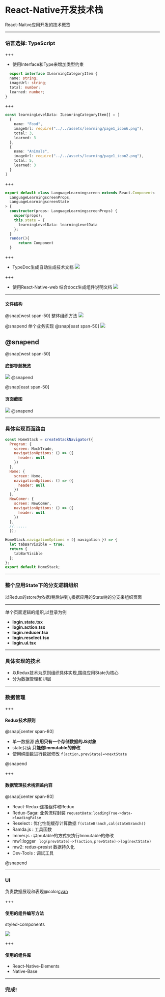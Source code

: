 # React-Native开发技术栈 

React-Naitve应用开发的技术概览

---
### 语言选择: TypeScript


  
+++
- 使用Interface和Type来增加类型约束

```typescript
  export interface ILearningCategoryItem {
  name: string;
  imageUrl: string;
  total: number;
  learned: number;
}
```

+++
```typescript
const learningLevelData: ILeanringCategoryItem[] = [
  {
    name: "Food",
    imageUrl: require("../../assets/learning/page1_icon6.png"),
    total: 3,
    learned: 3
  },
  {
    name: "Animals",
    imageUrl: require("../../assets/learning/page1_icon2.png"),
    total: 5,
    learned: 3
  }
]
```

+++
```typescript
export default class LanguageLearningscreen extends React.Component<
  LanguageLearningscreenProps,
  LanguageLearningscreenState
> {
  constructor(props: LanguageLearningscreenProps) {
    super(props);
    this.state = {
      learningLevelData: learningLevelData
    };
  }
  render(){
      return Component
  }
```



+++
- TypeDoc生成自动生成技术文档
![](images/typedoc.png)


+++
- 使用React-Native-web 结合docz生成组件说明文档
![](images/docz.png)

---
####  文件结构

@snap[west span-50]
  整体组织方法
 ![](images/gitpoint1.png)

@snapend
  单个业务实现
@snap[east span-50]
 ![](images/gitpoint2.png)

@snapend
--- 
@snap[west span-50]
#### 底部导航概览
![](images/tabbottomBar.png)
@snapend

@snap[east span-50]
####  页面截图
![](images/innerPeroid.png)
@snapend

---
### 具体实现页面路由


```javascript
const HomeStack = createStackNavigator({
  Program: {
    screen: MockTrade,
    navigationOptions: () => ({
      header: null
    })
  },
  Home: {
    screen: Home,
    navigationOptions: () => ({
      header: null
    })
  },
  NewComer: {
    screen: NewComer,
    navigationOptions: () => ({
      header: null
    })
  },
  //......
  });

HomeStack.navigationOptions = ({ navigation }) => {
  let tabBarVisible = true;
  return {
    tabBarVisible
  };
};
export default HomeStack;
```

---
### 整个应用State下的分支逻辑组织

以Redux的store为依据(稍后讲到),根据应用的State树的分支来组织页面

---


 单个页面逻辑的组织,以登录为例


-  **login.state.tsx**
-  **login.action.tsx**
-  **login.reducer.tsx**
-  **login.reselect.tsx**
-  **login.ui.tsx**


---

### 具体实现的技术
- 以Redux技术为原则组织具体实现,围绕应用State为核心
- 分为数据管理和UI层

---
### 数据管理

+++
  #### Redux技术原则
  
@snap[center span-80]
  - 单一数据源 **应用只有一个存储数据的JS对象**
  - state只读 **只能做Immutable的修改**
  - 使用纯函数进行数据修改 `f(action,prevState)=>nextState`

@snapend

+++ 
 #### 数据管理技术栈涵盖内容

 @snap[center span-80]
  - React-Redux:连接组件和Redux
  - Redux-Saga: 业务流程封装 `requestData:loadingTrue->data->loadingFalse` 
  - Reselect  :  优化性能缓存计算数据 `f(stateBranch,cal(stateBranch))`
  - Ramda.js  :  工具函数
  - Immer.js  :  以mutable的方式来执行Immutable的修改
  - mw1:logger  ` log(prevState)->f(action,prevState)->log(nextState)`
  - mw2: redux-presist  数据持久化
  - Dev-Tools : 调试工具

 @snapend

---
### UI

负责数据展现和表现@color[cyan](**修改应用数据的意图**)

+++
#### 使用的组件编写方法
 
  styled-components

  ![](images/styled.png)

+++
#### 使用的组件库

-  React-Native-Elements
-  Native-Base


---
### 完成!